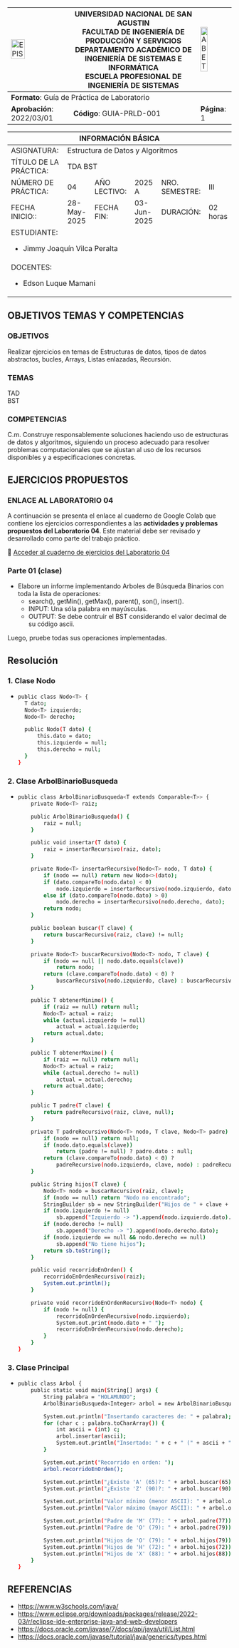 <div align="center">
<table>
    <theader>
        <tr>
            <td><img src="https://github.com/rescobedoq/pw2/blob/main/epis.png?raw=true" alt="EPIS" style="width:50%; height:auto"/></td>
            <th>
                <span style="font-weight:bold;">UNIVERSIDAD NACIONAL DE SAN AGUSTIN</span><br />
                <span style="font-weight:bold;">FACULTAD DE INGENIERÍA DE PRODUCCIÓN Y SERVICIOS</span><br />
                <span style="font-weight:bold;">DEPARTAMENTO ACADÉMICO DE INGENIERÍA DE SISTEMAS E INFORMÁTICA</span><br />
                <span style="font-weight:bold;">ESCUELA PROFESIONAL DE INGENIERÍA DE SISTEMAS</span>
            </th>
            <td><img src="https://github.com/rescobedoq/pw2/blob/main/abet.png?raw=true" alt="ABET" style="width:50%; height:auto"/></td>
        </tr>
    </theader>
    <tbody>
        <tr><td colspan="3"><span style="font-weight:bold;">Formato</span>: Guía de Práctica de Laboratorio</td></tr>
        <tr><td><span style="font-weight:bold;">Aprobación</span>:  2022/03/01</td><td><span style="font-weight:bold;">Código</span>: GUIA-PRLD-001</td><td><span style="font-weight:bold;">Página</span>: 1</td></tr>
    </tbody>
</table>
</div>


<table>
<theader>
<tr><th colspan="6">INFORMACIÓN BÁSICA</th></tr>
</theader>
<tbody>
<tr><td>ASIGNATURA:</td><td colspan="5">Estructura de Datos y Algoritmos</td></tr>
<tr><td>TÍTULO DE LA PRÁCTICA:</td><td colspan="5">TDA BST</td></tr>
<tr>
<td>NÚMERO DE PRÁCTICA:</td><td>04</td><td>AÑO LECTIVO:</td><td>2025 A</td><td>NRO. SEMESTRE:</td><td>III</td>
</tr>
<tr>
<td>FECHA INICIO::</td><td>28-May-2025</td><td>FECHA FIN:</td><td>03-Jun-2025</td><td>DURACIÓN:</td><td>02 horas</td>
</tr>
<tr><td colspan="6">ESTUDIANTE:
<ul>
<li>Jimmy Joaquín Vilca Peralta</li>
</ul>
</td>
</<tr>
</<tr>
<tr><td colspan="6">DOCENTES:
<ul>
<li>Edson Luque Mamani</li>
</ul>
</td>
</<tr>
</tdbody>
</table>


## OBJETIVOS TEMAS Y COMPETENCIAS

### OBJETIVOS
Realizar ejercicios en temas de Estructuras de datos, tipos de datos abstractos, bucles, Arrays, Listas enlazadas, Recursión.

### TEMAS
TAD  
BST

### COMPETENCIAS
C.m. Construye responsablemente soluciones haciendo uso de estructuras de datos y algoritmos, siguiendo un proceso adecuado para resolver problemas computacionales que se ajustan al uso de los recursos disponibles y a especificaciones concretas.

## EJERCICIOS PROPUESTOS

### ENLACE AL LABORATORIO 04

A continuación se presenta el enlace al cuaderno de Google Colab que contiene los ejercicios correspondientes a las **actividades y problemas propuestos del Laboratorio 04**. Este material debe ser revisado y desarrollado como parte del trabajo práctico.

🔗 [Acceder al cuaderno de ejercicios del Laboratorio 04](https://colab.research.google.com/drive/184aV6gfGLSEaWylsbV5feozoC2E6nDzo?usp=sharing)

### Parte 01 (clase)
- Elabore un informe implementando Arboles de Búsqueda Binarios con toda la lista de operaciones:
  - search(), getMin(), getMax(), parent(), son(), insert().
  - INPUT: Una sóla palabra en mayúsculas.
  - OUTPUT: Se debe contruir el BST considerando el valor decimal de su código ascii.  

Luego, pruebe todas sus operaciones implementadas.
## Resolución

### 1. Clase Nodo
- ```sh
  public class Nodo<T> {
    T dato;
    Nodo<T> izquierdo;
    Nodo<T> derecho;
  
    public Nodo(T dato) {
        this.dato = dato;
        this.izquierdo = null;
        this.derecho = null;
    }
  }
  ```
### 2. Clase ArbolBinarioBusqueda
- ```sh
  public class ArbolBinarioBusqueda<T extends Comparable<T>> {
      private Nodo<T> raiz;
  
      public ArbolBinarioBusqueda() {
          raiz = null;
      }
  
      public void insertar(T dato) {
          raiz = insertarRecursivo(raiz, dato);
      }
  
      private Nodo<T> insertarRecursivo(Nodo<T> nodo, T dato) {
          if (nodo == null) return new Nodo<>(dato);
          if (dato.compareTo(nodo.dato) < 0)
              nodo.izquierdo = insertarRecursivo(nodo.izquierdo, dato);
          else if (dato.compareTo(nodo.dato) > 0)
              nodo.derecho = insertarRecursivo(nodo.derecho, dato);
          return nodo;
      }
  
      public boolean buscar(T clave) {
          return buscarRecursivo(raiz, clave) != null;
      }
  
      private Nodo<T> buscarRecursivo(Nodo<T> nodo, T clave) {
          if (nodo == null || nodo.dato.equals(clave))
              return nodo;
          return (clave.compareTo(nodo.dato) < 0) ?
              buscarRecursivo(nodo.izquierdo, clave) : buscarRecursivo(nodo.derecho, clave);
      }
  
      public T obtenerMinimo() {
          if (raiz == null) return null;
          Nodo<T> actual = raiz;
          while (actual.izquierdo != null)
              actual = actual.izquierdo;
          return actual.dato;
      }
  
      public T obtenerMaximo() {
          if (raiz == null) return null;
          Nodo<T> actual = raiz;
          while (actual.derecho != null)
              actual = actual.derecho;
          return actual.dato;
      }
  
      public T padre(T clave) {
          return padreRecursivo(raiz, clave, null);
      }
  
      private T padreRecursivo(Nodo<T> nodo, T clave, Nodo<T> padre) {
          if (nodo == null) return null;
          if (nodo.dato.equals(clave))
              return (padre != null) ? padre.dato : null;
          return (clave.compareTo(nodo.dato) < 0) ?
              padreRecursivo(nodo.izquierdo, clave, nodo) : padreRecursivo(nodo.derecho, clave, nodo);
      }
  
      public String hijos(T clave) {
          Nodo<T> nodo = buscarRecursivo(raiz, clave);
          if (nodo == null) return "Nodo no encontrado";
          StringBuilder sb = new StringBuilder("Hijos de " + clave + ": ");
          if (nodo.izquierdo != null)
              sb.append("Izquierdo -> ").append(nodo.izquierdo.dato).append(" ");
          if (nodo.derecho != null)
              sb.append("Derecho -> ").append(nodo.derecho.dato);
          if (nodo.izquierdo == null && nodo.derecho == null)
              sb.append("No tiene hijos");
          return sb.toString();
      }
  
      public void recorridoEnOrden() {
          recorridoEnOrdenRecursivo(raiz);
          System.out.println();
      }
  
      private void recorridoEnOrdenRecursivo(Nodo<T> nodo) {
          if (nodo != null) {
              recorridoEnOrdenRecursivo(nodo.izquierdo);
              System.out.print(nodo.dato + " ");
              recorridoEnOrdenRecursivo(nodo.derecho);
          }
      }
  }
  ```
### 3. Clase Principal
- ```sh
  public class Arbol {
      public static void main(String[] args) {
          String palabra = "HOLAMUNDO";
          ArbolBinarioBusqueda<Integer> arbol = new ArbolBinarioBusqueda<>();
  
          System.out.println("Insertando caracteres de: " + palabra);
          for (char c : palabra.toCharArray()) {
              int ascii = (int) c;
              arbol.insertar(ascii);
              System.out.println("Insertado: " + c + " (" + ascii + ")");
          }
  
          System.out.print("Recorrido en orden: ");
          arbol.recorridoEnOrden();
  
          System.out.println("¿Existe 'A' (65)?: " + arbol.buscar(65));
          System.out.println("¿Existe 'Z' (90)?: " + arbol.buscar(90));
  
          System.out.println("Valor mínimo (menor ASCII): " + arbol.obtenerMinimo());
          System.out.println("Valor máximo (mayor ASCII): " + arbol.obtenerMaximo());
  
          System.out.println("Padre de 'M' (77): " + arbol.padre(77));
          System.out.println("Padre de 'O' (79): " + arbol.padre(79));
  
          System.out.println("Hijos de 'O' (79): " + arbol.hijos(79));
          System.out.println("Hijos de 'H' (72): " + arbol.hijos(72));
          System.out.println("Hijos de 'X' (88): " + arbol.hijos(88));
      }
  }
  ```

## REFERENCIAS
- https://www.w3schools.com/java/
- https://www.eclipse.org/downloads/packages/release/2022-03/r/eclipse-ide-enterprise-java-and-web-developers
- https://docs.oracle.com/javase/7/docs/api/java/util/List.html
- https://docs.oracle.com/javase/tutorial/java/generics/types.html

